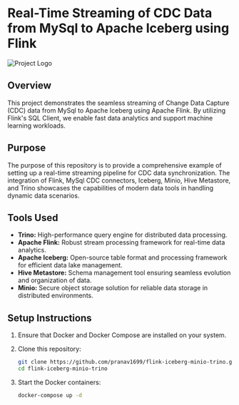 # Real-Time Streaming of CDC Data from MySql to Apache Iceberg using Flink
![Project Logo]([https://github.com/yourusername/yourrepository/images/logo.png](https://github.com/pranav1699/flink-iceberg-minio-trino/blob/master/demo.png))

## Overview

This project demonstrates the seamless streaming of Change Data Capture (CDC) data from MySql to Apache Iceberg using Apache Flink. By utilizing Flink's SQL Client, we enable fast data analytics and support machine learning workloads.

## Purpose

The purpose of this repository is to provide a comprehensive example of setting up a real-time streaming pipeline for CDC data synchronization. The integration of Flink, MySql CDC connectors, Iceberg, Minio, Hive Metastore, and Trino showcases the capabilities of modern data tools in handling dynamic data scenarios.

## Tools Used

- **Trino:** High-performance query engine for distributed data processing.
- **Apache Flink:** Robust stream processing framework for real-time data analytics.
- **Apache Iceberg:** Open-source table format and processing framework for efficient data lake management.
- **Hive Metastore:** Schema management tool ensuring seamless evolution and organization of data.
- **Minio:** Secure object storage solution for reliable data storage in distributed environments.

## Setup Instructions

1. Ensure that Docker and Docker Compose are installed on your system.
2. Clone this repository:

    ```bash
    git clone https://github.com/pranav1699/flink-iceberg-minio-trino.git
    cd flink-iceberg-minio-trino
    ```

3. Start the Docker containers:

    ```bash
    docker-compose up -d
    ```


